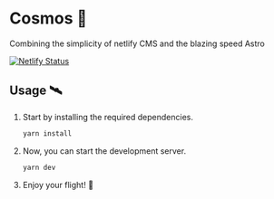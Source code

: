 # Cosmos 🌌

Combining the simplicity of netlify CMS and the blazing speed Astro

[![Netlify Status](https://api.netlify.com/api/v1/badges/7c9f8f08-0d6b-44a4-89fb-d8e2279853f8/deploy-status)](https://app.netlify.com/sites/cosmos-cms/deploys)

## Usage 🛰️

1. Start by installing the required dependencies.

   ```zsh
   yarn install
   ```

2. Now, you can start the development server.

   ```zsh
   yarn dev
   ```

3. Enjoy your flight! 🚀
